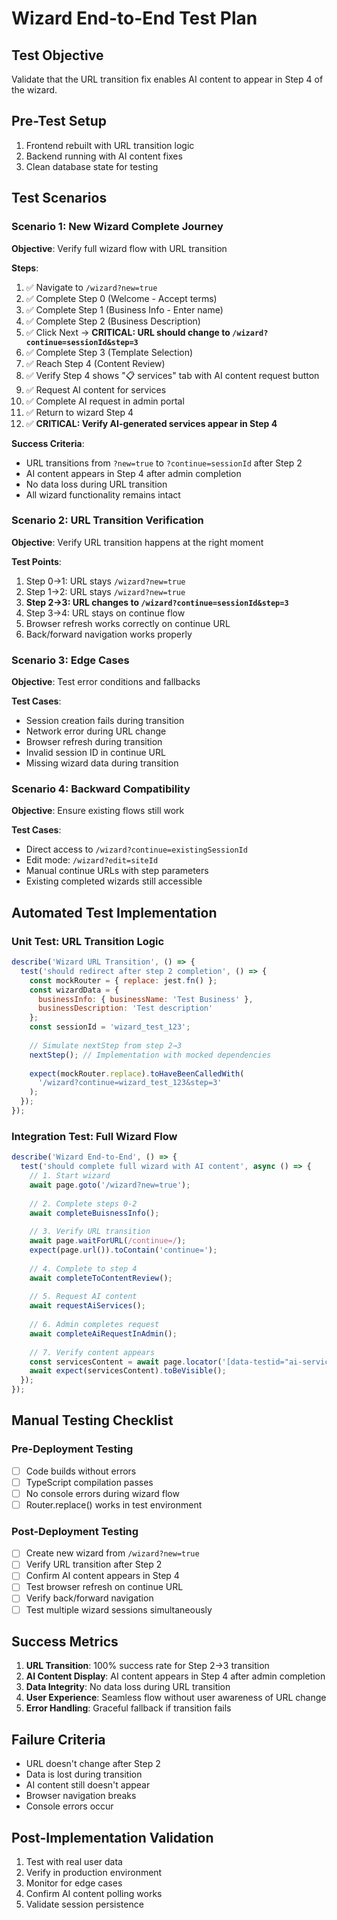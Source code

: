 # Wizard End-to-End Test Plan

## Test Objective
Validate that the URL transition fix enables AI content to appear in Step 4 of the wizard.

## Pre-Test Setup
1. Frontend rebuilt with URL transition logic
2. Backend running with AI content fixes
3. Clean database state for testing

## Test Scenarios

### Scenario 1: New Wizard Complete Journey
**Objective**: Verify full wizard flow with URL transition

**Steps**:
1. ✅ Navigate to `/wizard?new=true`
2. ✅ Complete Step 0 (Welcome - Accept terms)
3. ✅ Complete Step 1 (Business Info - Enter name)
4. ✅ Complete Step 2 (Business Description)
5. ✅ Click Next → **CRITICAL: URL should change to `/wizard?continue=sessionId&step=3`**
6. ✅ Complete Step 3 (Template Selection)  
7. ✅ Reach Step 4 (Content Review)
8. ✅ Verify Step 4 shows "📋 services" tab with AI content request button
9. ✅ Request AI content for services
10. ✅ Complete AI request in admin portal
11. ✅ Return to wizard Step 4
12. ✅ **CRITICAL: Verify AI-generated services appear in Step 4**

**Success Criteria**:
- URL transitions from `?new=true` to `?continue=sessionId` after Step 2
- AI content appears in Step 4 after admin completion
- No data loss during URL transition
- All wizard functionality remains intact

### Scenario 2: URL Transition Verification
**Objective**: Verify URL transition happens at the right moment

**Test Points**:
1. Step 0→1: URL stays `/wizard?new=true`
2. Step 1→2: URL stays `/wizard?new=true`  
3. **Step 2→3: URL changes to `/wizard?continue=sessionId&step=3`**
4. Step 3→4: URL stays on continue flow
5. Browser refresh works correctly on continue URL
6. Back/forward navigation works properly

### Scenario 3: Edge Cases
**Objective**: Test error conditions and fallbacks

**Test Cases**:
- Session creation fails during transition
- Network error during URL change
- Browser refresh during transition
- Invalid session ID in continue URL
- Missing wizard data during transition

### Scenario 4: Backward Compatibility
**Objective**: Ensure existing flows still work

**Test Cases**:
- Direct access to `/wizard?continue=existingSessionId` 
- Edit mode: `/wizard?edit=siteId`
- Manual continue URLs with step parameters
- Existing completed wizards still accessible

## Automated Test Implementation

### Unit Test: URL Transition Logic
```javascript
describe('Wizard URL Transition', () => {
  test('should redirect after step 2 completion', () => {
    const mockRouter = { replace: jest.fn() };
    const wizardData = { 
      businessInfo: { businessName: 'Test Business' },
      businessDescription: 'Test description'
    };
    const sessionId = 'wizard_test_123';
    
    // Simulate nextStep from step 2→3
    nextStep(); // Implementation with mocked dependencies
    
    expect(mockRouter.replace).toHaveBeenCalledWith(
      '/wizard?continue=wizard_test_123&step=3'
    );
  });
});
```

### Integration Test: Full Wizard Flow
```javascript
describe('Wizard End-to-End', () => {
  test('should complete full wizard with AI content', async () => {
    // 1. Start wizard
    await page.goto('/wizard?new=true');
    
    // 2. Complete steps 0-2
    await completeBuisnessInfo();
    
    // 3. Verify URL transition
    await page.waitForURL(/continue=/);
    expect(page.url()).toContain('continue=');
    
    // 4. Complete to step 4
    await completeToContentReview();
    
    // 5. Request AI content
    await requestAiServices();
    
    // 6. Admin completes request
    await completeAiRequestInAdmin();
    
    // 7. Verify content appears
    const servicesContent = await page.locator('[data-testid="ai-services"]');
    await expect(servicesContent).toBeVisible();
  });
});
```

## Manual Testing Checklist

### Pre-Deployment Testing
- [ ] Code builds without errors
- [ ] TypeScript compilation passes
- [ ] No console errors during wizard flow
- [ ] Router.replace() works in test environment

### Post-Deployment Testing
- [ ] Create new wizard from `/wizard?new=true`
- [ ] Verify URL transition after Step 2
- [ ] Confirm AI content appears in Step 4
- [ ] Test browser refresh on continue URL
- [ ] Verify back/forward navigation
- [ ] Test multiple wizard sessions simultaneously

## Success Metrics
1. **URL Transition**: 100% success rate for Step 2→3 transition
2. **AI Content Display**: AI content appears in Step 4 after admin completion
3. **Data Integrity**: No data loss during URL transition
4. **User Experience**: Seamless flow without user awareness of URL change
5. **Error Handling**: Graceful fallback if transition fails

## Failure Criteria
- URL doesn't change after Step 2
- Data is lost during transition  
- AI content still doesn't appear
- Browser navigation breaks
- Console errors occur

## Post-Implementation Validation
1. Test with real user data
2. Verify in production environment
3. Monitor for edge cases
4. Confirm AI content polling works
5. Validate session persistence